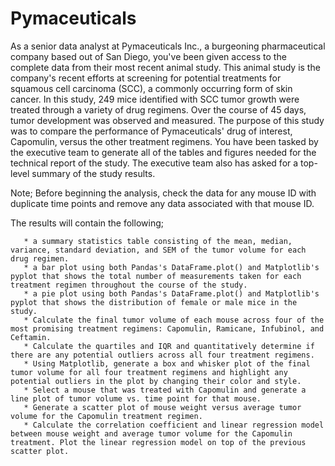 # Pymaceuticals


As a senior data analyst at Pymaceuticals Inc., a burgeoning pharmaceutical company based out of San Diego, you've been given access to the complete data from their most recent animal study. This animal study is the company's recent efforts at screening for potential treatments for squamous cell carcinoma (SCC), a commonly occurring form of skin cancer. In this study, 249 mice identified with SCC tumor growth were treated through a variety of drug regimens. Over the course of 45 days, tumor development was observed and measured. The purpose of this study was to compare the performance of Pymaceuticals' drug of interest, Capomulin, versus the other treatment regimens. You have been tasked by the executive team to generate all of the tables and figures needed for the technical report of the study. The executive team also has asked for a top-level summary of the study results.

Note; Before beginning the analysis, check the data for any mouse ID with duplicate time points and remove any data associated with that mouse ID.

The results will contain the following;

       * a summary statistics table consisting of the mean, median, variance, standard deviation, and SEM of the tumor volume for each drug regimen.
       * a bar plot using both Pandas's DataFrame.plot() and Matplotlib's pyplot that shows the total number of measurements taken for each treatment regimen throughout the course of the study.
       * a pie plot using both Pandas's DataFrame.plot() and Matplotlib's pyplot that shows the distribution of female or male mice in the study.
       * Calculate the final tumor volume of each mouse across four of the most promising treatment regimens: Capomulin, Ramicane, Infubinol, and Ceftamin.
       * Calculate the quartiles and IQR and quantitatively determine if there are any potential outliers across all four treatment regimens.
       * Using Matplotlib, generate a box and whisker plot of the final tumor volume for all four treatment regimens and highlight any potential outliers in the plot by changing their color and style.
       * Select a mouse that was treated with Capomulin and generate a line plot of tumor volume vs. time point for that mouse.
       * Generate a scatter plot of mouse weight versus average tumor volume for the Capomulin treatment regimen.
       * Calculate the correlation coefficient and linear regression model between mouse weight and average tumor volume for the Capomulin treatment. Plot the linear regression model on top of the previous scatter plot.
